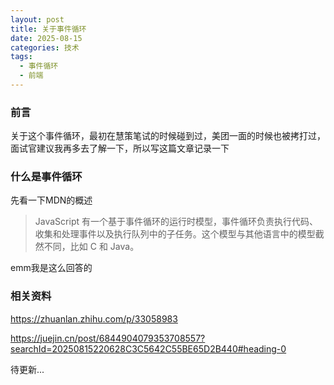 ```yaml
---
layout: post
title: 关于事件循环
date: 2025-08-15
categories: 技术
tags:
  - 事件循环
  - 前端
---
```


### 前言

关于这个事件循环，最初在慧策笔试的时候碰到过，美团一面的时候也被拷打过，面试官建议我再多去了解一下，所以写这篇文章记录一下

### 什么是事件循环

先看一下MDN的概述

> JavaScript 有一个基于事件循环的运行时模型，事件循环负责执行代码、收集和处理事件以及执行队列中的子任务。这个模型与其他语言中的模型截然不同，比如 C 和 Java。

emm我是这么回答的


### 相关资料

https://zhuanlan.zhihu.com/p/33058983

https://juejin.cn/post/6844904079353708557?searchId=20250815220628C3C5642C55BE65D2B440#heading-0

待更新...

